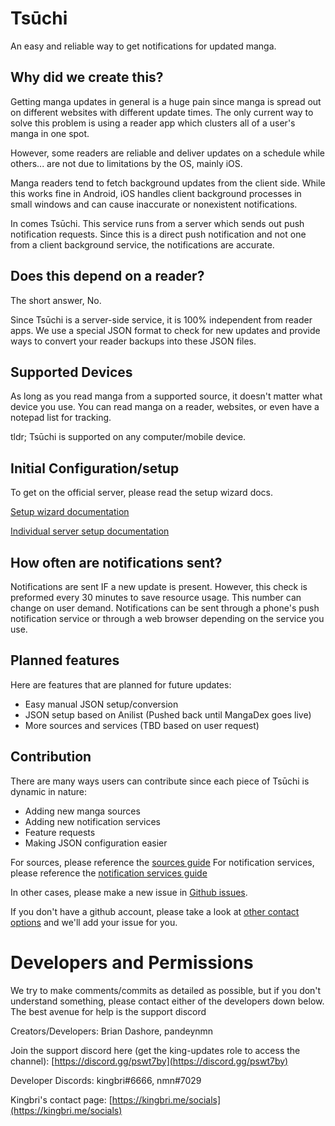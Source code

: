 # Tsūchi

An easy and reliable way to get notifications for updated manga.

## Why did we create this?

Getting manga updates in general is a huge pain since manga is spread out on different websites with different update times. The only current way to solve this problem is using a reader app which clusters all of a user's manga in one spot.

However, some readers are reliable and deliver updates on a schedule while others... are not due to limitations by the OS, mainly iOS.

Manga readers tend to fetch background updates from the client side. While this works fine in Android, iOS handles client background processes in small windows and can cause inaccurate or nonexistent notifications.

In comes Tsūchi. This service runs from a server which sends out push notification requests. Since this is a direct push notification and not one from a client background service, the notifications are accurate.

## Does this depend on a reader?

The short answer, No.

Since Tsūchi is a server-side service, it is 100% independent from reader apps. We use a special JSON format to check for new updates and provide ways to convert your reader backups into these JSON files.

## Supported Devices

As long as you read manga from a supported source, it doesn't matter what device you use. You can read manga on a reader, websites, or even have a notepad list for tracking.

tldr; Tsūchi is supported on any computer/mobile device.

## Initial Configuration/setup

To get on the official server, please read the setup wizard docs.

[Setup wizard documentation](https://github.com/bdashore3/Tsuchi/blob/default/setup-wizard/README.md)

[Individual server setup documentation](https://github.com/bdashore3/Tsuchi/blob/default/server/README.md)

## How often are notifications sent?

Notifications are sent IF a new update is present. However, this check is preformed every 30 minutes to save resource usage. This number can change on user demand. Notifications can be sent through a phone's push notification service or through a web browser depending on the service you use.

## Planned features

Here are features that are planned for future updates:

-   Easy manual JSON setup/conversion
-   JSON setup based on Anilist (Pushed back until MangaDex goes live)
-   More sources and services (TBD based on user request)

## Contribution

There are many ways users can contribute since each piece of Tsūchi is dynamic in nature:

-   Adding new manga sources
-   Adding new notification services
-   Feature requests
-   Making JSON configuration easier

For sources, please reference the [sources guide](https://github.com/bdashore3/Tsuchi/blob/default/server/src/SourceUpdates/README.md)
For notification services, please reference the [notification services guide](https://github.com/bdashore3/Tsuchi/blob/default/server/src/NotificationServices/README.md)

In other cases, please make a new issue in [Github issues](https://github.com/bdashore3/Tsuchi/issues).

If you don't have a github account, please take a look at [other contact options](#developers-and-permissions) and we'll add your issue for you.

# Developers and Permissions

We try to make comments/commits as detailed as possible, but if you don't understand something, please contact either of the developers down below. The best avenue for help is the support discord

Creators/Developers: Brian Dashore, pandeynmn

Join the support discord here (get the king-updates role to access the channel): [https://discord.gg/pswt7by](https://discord.gg/pswt7by)

Developer Discords: kingbri#6666, nmn#7029

Kingbri's contact page: [https://kingbri.me/socials](https://kingbri.me/socials)
